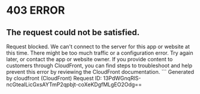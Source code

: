 # 403 ERROR

## The request could not be satisfied.

Request blocked. We can't connect to the server for this app or website at this time. There might be too much traffic or a configuration error. Try again later, or contact the app or website owner. If you provide content to customers through CloudFront, you can find steps to troubleshoot and help prevent this error by reviewing the CloudFront documentation. ```
Generated by cloudfront (CloudFront)
Request ID: 13PdWGnqRlS-ncGteaILicGxsAYTmP2qpbjt-coXeKDgfMLgEO2Odg==

```

